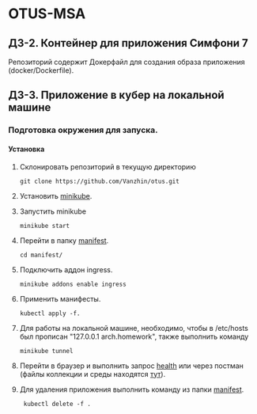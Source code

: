 # OTUS-MSA

## ДЗ-2. Контейнер для приложения Симфони 7

Репозиторий содержит Докерфайл для создания образа приложения (docker/Dockerfile).

## ДЗ-3. Приложение в кубер на локальной машине

### Подготовка окружения для запуска.

#### Установка

1. Склонировать репозиторий в текущую директорию
    ```shell
    git clone https://github.com/Vanzhin/otus.git
    ```

2. Установить [minikube](https://kubernetes.io/ru/docs/tasks/tools/install-minikube/).

3. Запустить minikube
    ```shell
    minikube start
    ```
4. Перейти в папку [manifest](manifest).
   ```shell
   cd manifest/
   ```
5. Подключить аддон ingress.
   ```shell
   minikube addons enable ingress
   ```
6. Применить манифесты.
   ```shell
   kubectl apply -f.
   ```
7. Для работы на локальной машине, необходимо, чтобы в /etc/hosts был прописан "127.0.0.1 arch.homework", также
   выполнить команду
   ```shell
   minikube tunnel
   ```
8. Перейти в браузер и выполнить запрос [health](http://arch.homework/health/) или через постман (файлы коллекции и среды
   находятся [тут](postman)).
9. Для удаления приложения выполнить команду из папки [manifest](manifest).
   ```shell
    kubectl delete -f .
   ```
   